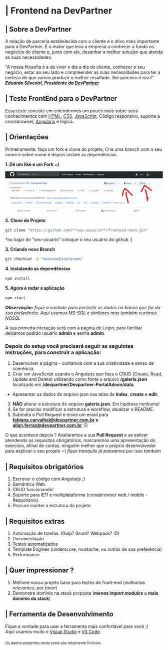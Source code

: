 # | Frontend na DevPartner

## | Sobre a DevPartner

A relação de parceria estabelecida com o cliente é o ativo mais importante para a DevPartner. É o motor que leva a empresa a conhecer a fundo os negócios do cliente e, junto com ele, desenhar a melhor solução que atenda as suas necessidades.

"A nossa filosofia é a de viver o dia a dia do cliente, conhecer o seu negócio, estar ao seu lado e compreender as suas necessidades para ter a certeza de que vamos produzir o melhor resultado. Ser parceiro é isso!"  
 ***Eduardo Silvestri, Presidente da [DevPartner](http://devpartner.com.br/)***

## | Teste FrontEnd para o DevPartner
Essa teste consiste em entendermos um pouco mais sobre seus conhecimentos com [HTML](https://www.w3schools.com/tags/default.asp), [CSS](https://www.w3schools.com/cssref/default.asp),
[JavaScript](https://developer.mozilla.org/en-US/docs/Web/JavaScript/Language_Resources), Código responsivo, suporte a crossbrowser, [Angularjs](https://github.com/angular/angular.js) e lógica.

## | Orientações
Primeiramente, faça um fork e clone do projeto;
Crie uma branch com o seu nome e sobre nome e depois instale as dependências.   

**1. Dê um like e um Fork =)**

![alt text](./assets/image01.png "imagem fork")

**2. Clone do Projeto**
```sh
git clone "https://github.com/**seu-usuario**/frontend-test.git"
```
*no lugar do "seu-usuario" coloque o seu usuário do github :)

**3. Criando nova Branch**
```sh
git checkout -b "meunomeEsobrenome"
```
**4. Instalando as dependências**

```sh
npm install
```

**5. Agora é rodar a aplicação**
```sh
npm start
```

***Observação:** fique a vontade para persisitir os dados no banco que for da sua preferência. Aqui usamos MS-SQL e similares mas também curtimos NOSQL*

A sua primeira interação será com a página de Login, para facilitar deixamos padrão usuário **admin** e senha **admin**.

### Depois do setup você precisará seguir as seguintes instruções, para construir a aplicação:

1. Desenvolver a página - contamos com a sua criatividade e senso de coerência.
2. Criar um JavaScript usando o Angularjs que faça o CRUD (Create, Read, Update and Delete) utilizando como fonte o arquivo **/galeria.json** localizado em **/devpartner/Devpartner-PortalAdmin/data**.
  * Apresentar os dados do arquivo json nas telas de **index**, **create** e **edit**.
3.  **NÃO** alterar a estrutura do arquivo **galeria.json**. Em hipótese nenhuma!
4. Se for preciso modificar a estrutura e workflow, atualizar o README.
5. Submeta o Pull Request e envie um email para **fabiana.carvalhal@devpartner.com.br e allan.ferraz@devpartner.com.br** :D

O que acontece depois ?
Avaliaremos a sua **Pull Request** e se estiver atendendo os requisitos obrigatórios, marcaremos uma apresentação do exercício, afinal de contas, ninguém melhor que o próprio desenvolvedor para explicar o seu projeto =)
*fique tranquilo já passamos por isso também*

## | Requisitos obrigatórios
1. Escrever o código com Angularjs  ;)
2. Semântica Web 
3. CRUD funcionando!
4. Suporte para IE11 e multiplataforma (crossbrowser web / mobile - Responsivo).
5. Procure manter a estrutura do projeto.

## | Requisitos extras 
1. Automação de tarefas. (Gulp? Grunt? Webpack? :D)
2. Documentação
3. Testes automatizados
4. Template Engines (underscore, mustache, ou outras de sua preferência)
5. Performance

## | Quer impressionar ?
1. Melhore nosso projeto base para testes de front-end (*melhorias relevantes, por favor*)
2. Demonstre domínio na stack proposta (**menos *import modules*** e **mais domínio da stack**)

## | Ferramenta de Desenvolvimento

Fique a vontade para usar a ferramenta mais confortável para você ;)   
Aqui usamos muito o [Visual Studio](https://www.visualstudio.com/) e [VS Code](https://code.visualstudio.com/).


<sub>Os dados presentes neste teste são totalmente fictícios.</sub>
